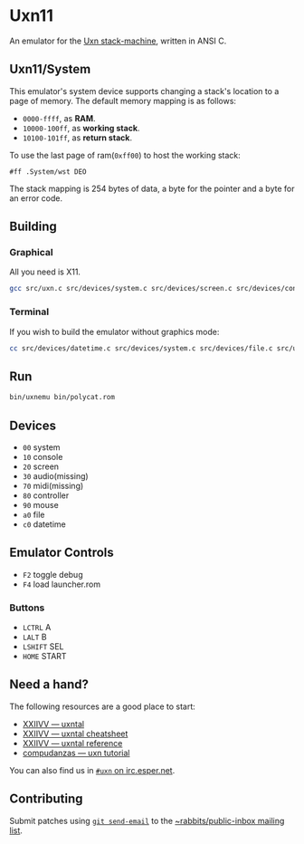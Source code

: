 # Uxn11

An emulator for the [Uxn stack-machine](https://wiki.xxiivv.com/site/uxn.html), written in ANSI C. 

## Uxn11/System

This emulator's system device supports changing a stack's location to a page of memory. The default memory mapping is as follows:

- `0000-ffff`, as **RAM**.
- `10000-100ff`, as **working stack**.
- `10100-101ff`, as **return stack**.

To use the last page of ram(`0xff00`) to host the working stack:

```
#ff .System/wst DEO
```

The stack mapping is 254 bytes of data, a byte for the pointer and a byte for an error code.

## Building 

### Graphical

All you need is X11.

```sh
gcc src/uxn.c src/devices/system.c src/devices/screen.c src/devices/controller.c src/devices/mouse.c src/devices/file.c src/devices/datetime.c src/uxn11.c -D_POSIX_C_SOURCE=199309L -DNDEBUG -Os -g0 -s -o bin/uxn11 -lX11
```

### Terminal

If you wish to build the emulator without graphics mode:

```sh
cc src/devices/datetime.c src/devices/system.c src/devices/file.c src/uxn.c -DNDEBUG -Os -g0 -s src/uxncli.c -o bin/uxncli
```

## Run

```sh
bin/uxnemu bin/polycat.rom
```

## Devices

- `00` system
- `10` console
- `20` screen
- `30` audio(missing)
- `70` midi(missing)
- `80` controller
- `90` mouse
- `a0` file
- `c0` datetime

## Emulator Controls

- `F2` toggle debug
- `F4` load launcher.rom

### Buttons

- `LCTRL` A
- `LALT` B
- `LSHIFT` SEL 
- `HOME` START

## Need a hand?

The following resources are a good place to start:

* [XXIIVV — uxntal](https://wiki.xxiivv.com/site/uxntal.html)
* [XXIIVV — uxntal cheatsheet](https://wiki.xxiivv.com/site/uxntal_cheatsheet.html)
* [XXIIVV — uxntal reference](https://wiki.xxiivv.com/site/uxntal_reference.html)
* [compudanzas — uxn tutorial](https://compudanzas.net/uxn_tutorial.html)

You can also find us in [`#uxn` on irc.esper.net](ircs://irc.esper.net:6697/#uxn).

## Contributing

Submit patches using [`git send-email`](https://git-send-email.io/) to the [~rabbits/public-inbox mailing list](https://lists.sr.ht/~rabbits/public-inbox).
